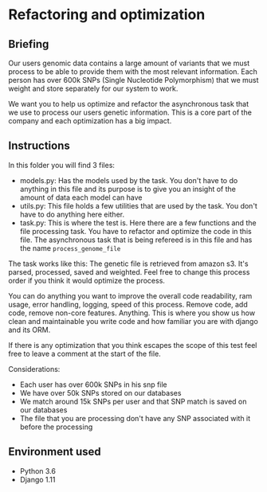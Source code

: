 # Refactoring and optimization

Briefing
---
Our users genomic data contains a large amount of variants that we must process to be able to provide them with the most relevant information. Each person has over 600k SNPs (Single Nucleotide Polymorphism) that we must weight and store separately for our system to work. 

We want you to help us optimize and refactor the asynchronous task that we use to process our users
genetic information. This is a core part of the company and each optimization has a big impact.


Instructions
---
In this folder you will find 3 files:
* models.py: Has the models used by the task. You don't have to do anything in this file and its purpose is to
give you an insight of the amount of data each model can have
* utils.py: This file holds a few utilities that are used by the task. You don't have to do anything here 
either.
* task.py: This is where the test is. Here there are a few functions and the file processing task. You
have to refactor and optimize the code in this file. The asynchronous task that is being refereed is in this
file and has the name `process_genome_file`

The task works like this: The genetic file is retrieved from amazon s3. It's parsed, processed,
saved and weighted. Feel free to change this process order if you think it would optimize the process.

You can do anything you want to improve the overall code readability, ram usage, error handling, logging, 
speed of this process. Remove code, add code, remove non-core features. Anything. This is where you show 
us how clean and maintainable you write code and how familiar you are with django and its ORM.

If there is any optimization that you think escapes the scope of this test feel free to leave a comment
at the start of the file.

Considerations:
* Each user has over 600k SNPs in his snp file
* We have over 50k SNPs stored on our databases
* We match around 15k SNPs per user and that SNP match is saved on our databases
* The file that you are processing don't have any SNP associated with it before the processing


Environment used
---
* Python 3.6
* Django 1.11
